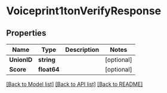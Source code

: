 # Voiceprint1tonVerifyResponse

## Properties
Name | Type | Description | Notes
------------ | ------------- | ------------- | -------------
**UnionID** | **string** |  | [optional] 
**Score** | **float64** |  | [optional] 

[[Back to Model list]](../README.md#documentation-for-models) [[Back to API list]](../README.md#documentation-for-api-endpoints) [[Back to README]](../README.md)


